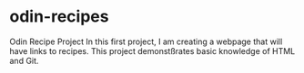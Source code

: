 # odin-recipes
Odin Recipe Project
In this first project, I am creating a webpage that will have links to recipes. This project demonstßrates basic knowledge of HTML and Git. 